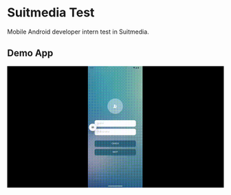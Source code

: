 # Suitmedia Test
Mobile Android developer intern test in Suitmedia.
## Demo App
![Demo App](gif/Screen_recording_20250301_1641500.gif)
